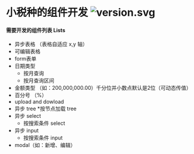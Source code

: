 # 小税种的组件开发 ![version.svg](https://img.shields.io/badge/version-v0.0.1-519dd9.svg)

#### 需要开发的组件列表 Lists
  + 异步表格 （表格自适应 x,y 轴）
  + 可编辑表格
  + form表单
  + 日期类型
      * 按月查询
      * 按月查询区间
  + 金额类型 （如：200,000,000.00）千分位并小数点默认是2位（可动态传值）
  + 百分号 （%）
  + upload and dowload
  + 异步 tree
      *按节点加载 tree
  + 异步 select
      * 按搜索条件 select
  + 异步 input
      * 按搜索条件 input
  + modal（如：新增、编辑）
  
  
